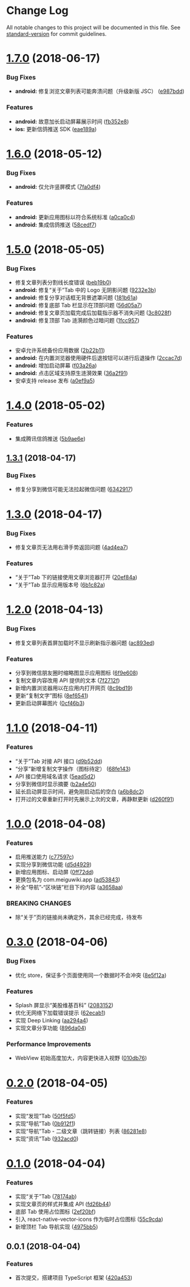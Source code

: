 # Change Log

All notable changes to this project will be documented in this file. See [standard-version](https://github.com/conventional-changelog/standard-version) for commit guidelines.

<a name="1.7.0"></a>
# [1.7.0](https://git.coding.net/yandb/meiguwiki/compare/v1.6.0...v1.7.0) (2018-06-17)


### Bug Fixes

* **android:** 修复浏览文章列表可能奔溃问题（升级新版 JSC） ([e987bdd](https://git.coding.net/yandb/meiguwiki/commits/e987bdd))


### Features

* **android:** 故意加长启动屏幕展示时间 ([fb352e8](https://git.coding.net/yandb/meiguwiki/commits/fb352e8))
* **ios:** 更新信鸽推送 SDK ([eae189a](https://git.coding.net/yandb/meiguwiki/commits/eae189a))



<a name="1.6.0"></a>
# [1.6.0](https://git.coding.net/yandb/meiguwiki/compare/v1.5.0...v1.6.0) (2018-05-12)


### Bug Fixes

* **android:** 仅允许竖屏模式 ([7fa0df4](https://git.coding.net/yandb/meiguwiki/commits/7fa0df4))


### Features

* **android:** 更新应用图标以符合系统标准 ([a0ca0c4](https://git.coding.net/yandb/meiguwiki/commits/a0ca0c4))
* **android:** 集成信鸽推送 ([58cedf7](https://git.coding.net/yandb/meiguwiki/commits/58cedf7))



<a name="1.5.0"></a>
# [1.5.0](https://git.coding.net/yandb/meiguwiki/compare/v1.4.0...v1.5.0) (2018-05-05)


### Bug Fixes

* 修复文章列表分割线长度错误 ([beb19b0](https://git.coding.net/yandb/meiguwiki/commits/beb19b0))
* **android:** 修复“关于”Tab 中的 Logo 无阴影问题 ([9232e3b](https://git.coding.net/yandb/meiguwiki/commits/9232e3b))
* **android:** 修复分享对话框无背景遮罩问题 ([181b61a](https://git.coding.net/yandb/meiguwiki/commits/181b61a))
* **android:** 修复底部 Tab 栏显示在顶部问题 ([56d05a7](https://git.coding.net/yandb/meiguwiki/commits/56d05a7))
* **android:** 修复文章页加载完成后加载指示器不消失问题 ([3c8028f](https://git.coding.net/yandb/meiguwiki/commits/3c8028f))
* **android:** 修复顶部 Tab 涟漪颜色过暗问题 ([1fcc957](https://git.coding.net/yandb/meiguwiki/commits/1fcc957))


### Features

* 安卓允许系统备份应用数据 ([2b22b11](https://git.coding.net/yandb/meiguwiki/commits/2b22b11))
* **android:** 在内置浏览器使用硬件后退按钮可以进行后退操作 ([2ccac7d](https://git.coding.net/yandb/meiguwiki/commits/2ccac7d))
* **android:** 增加启动屏幕 ([f03a26a](https://git.coding.net/yandb/meiguwiki/commits/f03a26a))
* **android:** 点击区域支持原生涟漪效果 ([36a2f91](https://git.coding.net/yandb/meiguwiki/commits/36a2f91))
* 安卓支持 release 发布 ([a0ef9a5](https://git.coding.net/yandb/meiguwiki/commits/a0ef9a5))



<a name="1.4.0"></a>
# [1.4.0](https://git.coding.net/yandb/meiguwiki/compare/v1.3.1...v1.4.0) (2018-05-02)


### Features

* 集成腾讯信鸽推送 ([5b9ae6e](https://git.coding.net/yandb/meiguwiki/commits/5b9ae6e))



<a name="1.3.1"></a>
## [1.3.1](https://git.coding.net/yandb/meiguwiki/compare/v1.3.0...v1.3.1) (2018-04-17)


### Bug Fixes

* 修复分享到微信可能无法拉起微信问题 ([6342917](https://git.coding.net/yandb/meiguwiki/commits/6342917))



<a name="1.3.0"></a>
# [1.3.0](https://git.coding.net/yandb/meiguwiki/compare/v1.2.0...v1.3.0) (2018-04-17)


### Bug Fixes

* 修复文章页无法用右滑手势返回问题 ([4ad4ea7](https://git.coding.net/yandb/meiguwiki/commits/4ad4ea7))


### Features

* “关于”Tab 下的链接使用文章浏览器打开 ([20ef84a](https://git.coding.net/yandb/meiguwiki/commits/20ef84a))
* “关于”Tab 显示应用版本号 ([6b1c82a](https://git.coding.net/yandb/meiguwiki/commits/6b1c82a))



<a name="1.2.0"></a>
# [1.2.0](https://git.coding.net/yandb/meiguwiki/compare/v1.1.0...v1.2.0) (2018-04-13)


### Bug Fixes

* 修复文章列表首屏加载时不显示刷新指示器问题 ([ac893ed](https://git.coding.net/yandb/meiguwiki/commits/ac893ed))


### Features

* 分享到微信朋友圈时缩略图显示应用图标 ([6f9e608](https://git.coding.net/yandb/meiguwiki/commits/6f9e608))
* 复制文章内容改用 API 提供的文本 ([7f2712f](https://git.coding.net/yandb/meiguwiki/commits/7f2712f))
* 新增内置浏览器用以在应用内打开网页 ([8c9bd19](https://git.coding.net/yandb/meiguwiki/commits/8c9bd19))
* 更新“复制文字”图标 ([8ef6541](https://git.coding.net/yandb/meiguwiki/commits/8ef6541))
* 更新启动屏幕图片 ([0cf46b3](https://git.coding.net/yandb/meiguwiki/commits/0cf46b3))



<a name="1.1.0"></a>
# [1.1.0](https://git.coding.net/yandb/meiguwiki/compare/v1.0.0...v1.1.0) (2018-04-11)


### Features

* “关于”Tab 对接 API 接口 ([d9b52dd](https://git.coding.net/yandb/meiguwiki/commits/d9b52dd))
* “分享”新增复制文字操作（图标待定） ([68fe143](https://git.coding.net/yandb/meiguwiki/commits/68fe143))
* API 接口使用域名请求 ([5ead5d2](https://git.coding.net/yandb/meiguwiki/commits/5ead5d2))
* 分享到微信时显示摘要 ([b2a4e50](https://git.coding.net/yandb/meiguwiki/commits/b2a4e50))
* 延长启动屏显示时间，避免刚启动后的空白 ([a6b8dc2](https://git.coding.net/yandb/meiguwiki/commits/a6b8dc2))
* 打开过的文章重新打开时先展示上次的文章，再静默更新 ([d260f91](https://git.coding.net/yandb/meiguwiki/commits/d260f91))



<a name="1.0.0"></a>
# [1.0.0](https://git.coding.net/yandb/meiguwiki/compare/v0.3.0...v1.0.0) (2018-04-08)


### Features

* 启用推送能力 ([c77597c](https://git.coding.net/yandb/meiguwiki/commits/c77597c))
* 实现分享到微信功能 ([d5d4929](https://git.coding.net/yandb/meiguwiki/commits/d5d4929))
* 新增应用图标、启动屏 ([0ff72dd](https://git.coding.net/yandb/meiguwiki/commits/0ff72dd))
* 更换包名为 com.meiguwiki.app ([ad53843](https://git.coding.net/yandb/meiguwiki/commits/ad53843))
* 补全“导航”-“区块链”栏目下的内容 ([a3658aa](https://git.coding.net/yandb/meiguwiki/commits/a3658aa))


### BREAKING CHANGES

* 除“关于”页的链接尚未确定外，其余已经完成，待发布



<a name="0.3.0"></a>
# [0.3.0](https://git.coding.net/yandb/meiguwiki/compare/v0.2.0...v0.3.0) (2018-04-06)


### Bug Fixes

* 优化 store，保证多个页面使用同一个数据时不会冲突 ([8e5f12a](https://git.coding.net/yandb/meiguwiki/commits/8e5f12a))


### Features

* Splash 屏显示“美股维基百科” ([2083152](https://git.coding.net/yandb/meiguwiki/commits/2083152))
* 优化无网络下加载错误提示 ([62ecab1](https://git.coding.net/yandb/meiguwiki/commits/62ecab1))
* 实现 Deep Linking ([aa294a4](https://git.coding.net/yandb/meiguwiki/commits/aa294a4))
* 实现文章分享功能 ([896da04](https://git.coding.net/yandb/meiguwiki/commits/896da04))


### Performance Improvements

* WebView 初始高度加大，内容更快进入视野 ([010db76](https://git.coding.net/yandb/meiguwiki/commits/010db76))



<a name="0.2.0"></a>
# [0.2.0](https://git.coding.net/yandb/meiguwiki/compare/v0.1.0...v0.2.0) (2018-04-05)


### Features

* 实现“发现”Tab ([50f5fd5](https://git.coding.net/yandb/meiguwiki/commits/50f5fd5))
* 实现“导航”Tab ([0b912f1](https://git.coding.net/yandb/meiguwiki/commits/0b912f1))
* 实现“导航”Tab - 二级文章（跳转链接）列表 ([86281e8](https://git.coding.net/yandb/meiguwiki/commits/86281e8))
* 实现“资讯”Tab ([932acd0](https://git.coding.net/yandb/meiguwiki/commits/932acd0))



<a name="0.1.0"></a>
# [0.1.0](https://git.coding.net/yandb/meiguwiki/compare/v0.0.1...v0.1.0) (2018-04-04)


### Features

* 实现“关于”Tab ([78174ab](https://git.coding.net/yandb/meiguwiki/commits/78174ab))
* 实现文章页的样式并集成 API ([fd26b44](https://git.coding.net/yandb/meiguwiki/commits/fd26b44))
* 底部 Tab 使用占位图标 ([2ef20bf](https://git.coding.net/yandb/meiguwiki/commits/2ef20bf))
* 引入 react-native-vector-icons 作为临时占位图标 ([55c9cda](https://git.coding.net/yandb/meiguwiki/commits/55c9cda))
* 新增顶栏 Tab 导航实现 ([4975bb5](https://git.coding.net/yandb/meiguwiki/commits/4975bb5))



<a name="0.0.1"></a>
## 0.0.1 (2018-04-04)


### Features

* 首次提交，搭建项目 TypeScript 框架 ([420a453](https://git.coding.net/yandb/meiguwiki/commits/420a453))
